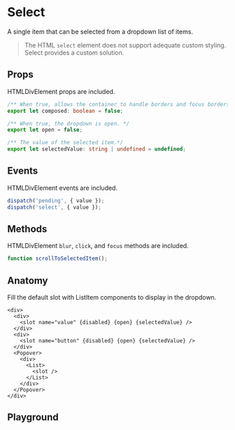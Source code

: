 <script>
    import Playground from './SelectPlayground.svelte';
</script>

# Select

A single item that can be selected from a dropdown list of items.

> The HTML `select` element does not support adequate custom styling. Select provides a custom solution.

## Props

HTMLDivElement props are included.

```ts
/** When true, allows the container to handle borders and focus borders.  */
export let composed: boolean = false;

/** When true, the dropdown is open. */
export let open = false;

/** The value of the selected item.*/
export let selectedValue: string | undefined = undefined;
```

## Events

HTMLDivElement events are included.

```ts
dispatch('pending', { value });
dispatch('select', { value });
```

## Methods

HTMLDivElement `blur`, `click`, and `focus` methods are included.

```ts
function scrollToSelectedItem();
```

## Anatomy

Fill the default slot with ListItem components to display in the dropdown.

```svelte
<div>
  <div>
    <slot name="value" {disabled} {open} {selectedValue} />
  </div>
  <div>
    <slot name="button" {disabled} {open} {selectedValue} />
  </div>
  <Popover>
    <div>
      <List>
        <slot />
      </List>
    </div>
  </Popover>
</div>
```

## Playground

  <Playground />

